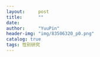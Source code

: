 ```yaml
---
layout:     post
title:      ""
date:     
author:     "YuuPin"
header-img: "img/83506320_p0.png"
catalog: true
tags: 性别研究
---
```

